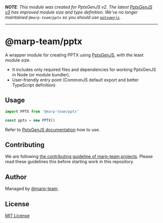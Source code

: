 _**NOTE**: This module was created for PptxGenJS v2. The latest [PptxGenJS v3](https://gitbrent.github.io/PptxGenJS/) has improved module size and type definition. We've no longer maintained `@marp-team/pptx` so you should use [`pptxgenjs`](https://www.npmjs.com/package/pptxgenjs)._

---

# @marp-team/pptx

A wrapper module for creating PPTX using [PptxGenJS](https://github.com/gitbrent/PptxGenJS), with the least module size.

- It includes only required files and dependencies for working PptxGenJS in Node (or module bundler).
- User-friendly entry point (CommonJS default export and better TypeScript definition)

## Usage

```javascript
import PPTX from '@marp-team/pptx'

const pptx = new PPTX()
```

Refer to [PptxGenJS documentation](https://gitbrent.github.io/PptxGenJS/docs/usage-pres-create.html) how to use.

## Contributing

We are following [the contributing guideline of marp-team projects](https://github.com/marp-team/.github/blob/master/CONTRIBUTING.md). Please read these guidelines this before starting work in this repository.

## Author

Managed by [@marp-team](https://github.com/marp-team).

## License

[MIT License](LICENSE)
